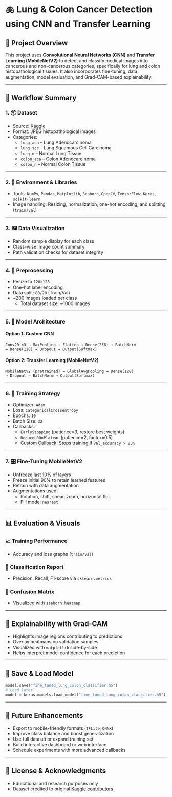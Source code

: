 # 🫁 Lung & Colon Cancer Detection using CNN and Transfer Learning

## 🧾 Project Overview
This project uses **Convolutional Neural Networks (CNN)** and **Transfer Learning (MobileNetV2)** to detect and classify medical images into cancerous and non-cancerous categories, specifically for lung and colon histopathological tissues. It also incorporates fine-tuning, data augmentation, model evaluation, and Grad-CAM-based explainability.

---

## 📁 Workflow Summary

### 1. 📦 Dataset
- Source: [Kaggle](https://www.kaggle.com/datasets/andrewmvd/lung-and-colon-cancer-histopathological-images)
- Format: JPEG histopathological images
- Categories:
  - `lung_aca` – Lung Adenocarcinoma
  - `lung_scc` – Lung Squamous Cell Carcinoma
  - `lung_n` – Normal Lung Tissue
  - `colon_aca` – Colon Adenocarcinoma
  - `colon_n` – Normal Colon Tissue

---

### 2. 🧰 Environment & Libraries
- Tools: `NumPy`, `Pandas`, `Matplotlib`, `Seaborn`, `OpenCV`, `TensorFlow`, `Keras`, `scikit-learn`
- Image handling: Resizing, normalization, one-hot encoding, and splitting (`train/val`)

---

### 3. 🖼️ Data Visualization
- Random sample display for each class
- Class-wise image count summary
- Path validation checks for dataset integrity

---

### 4. 🧪 Preprocessing
- Resize to `128×128`
- One-hot label encoding
- Data split: `80/20` (Train/Val)
- ~200 images loaded per class
  - Total dataset size: ~1000 images

---

### 5. 🧠 Model Architecture

#### Option 1: Custom CNN
```text
Conv2D ×3 → MaxPooling → Flatten → Dense(256) → BatchNorm
→ Dense(128) → Dropout → Output(Softmax)
```

#### Option 2: Transfer Learning (MobileNetV2)
```text
MobileNetV2 (pretrained) → GlobalAvgPooling → Dense(128)
→ Dropout → BatchNorm → Output(Softmax)
```

---

### 6. 🔁 Training Strategy
- Optimizer: `Adam`
- Loss: `CategoricalCrossentropy`
- Epochs: `10`
- Batch Size: `32`
- Callbacks:
  - `EarlyStopping` (patience=3, restore best weights)
  - `ReduceLROnPlateau` (patience=2, factor=0.5)
  - Custom Callback: Stops training if `val_accuracy > 85%`

---

### 7. 🎛️ Fine-Tuning MobileNetV2
- Unfreeze last 10% of layers
- Freeze initial 90% to retain learned features
- Retrain with data augmentation
- Augmentations used:
  - Rotation, shift, shear, zoom, horizontal flip
  - Fill mode: `nearest`

---

## 📊 Evaluation & Visuals

### 📈 Training Performance
- Accuracy and loss graphs (`train/val`)

### 🧾 Classification Report
- Precision, Recall, F1-score via `sklearn.metrics`

### 🧮 Confusion Matrix
- Visualized with `seaborn.heatmap`

---

## 🔬 Explainability with Grad-CAM
- Highlights image regions contributing to predictions
- Overlay heatmaps on validation samples
- Visualized with `matplotlib` side-by-side
- Helps interpret model confidence for each prediction

---

## 💾 Save & Load Model
```python
model.save("fine_tuned_lung_colon_classifier.h5")
# Load later:
model = keras.models.load_model("fine_tuned_lung_colon_classifier.h5")
```

---

## 🚀 Future Enhancements
- Export to mobile-friendly formats (`TFLite`, `ONNX`)
- Improve class balance and boost generalization
- Use full dataset or expand training set
- Build interactive dashboard or web interface
- Schedule experiments with more advanced callbacks

---

## 📜 License & Acknowledgments
- Educational and research purposes only
- Dataset credited to original [Kaggle contributors](https://www.kaggle.com/datasets/andrewmvd/lung-and-colon-cancer-histopathological-images)
